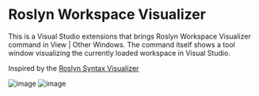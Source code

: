 Roslyn Workspace Visualizer
=======================

This is a Visual Studio extensions that brings Roslyn Workspace Visualizer command in View | Other Windows. The command itself shows a tool window visualizing the currently loaded workspace in Visual Studio.

Inspired by the [Roslyn Syntax Visualizer](https://github.com/dotnet/roslyn/wiki/Syntax%20Visualizer)

![image](https://cloud.githubusercontent.com/assets/1393980/11660158/77878fea-9dd4-11e5-9655-fb267fdac6e6.png)
![image](https://cloud.githubusercontent.com/assets/1393980/11660201/b295ee38-9dd4-11e5-830a-15e32bf69a24.png) 